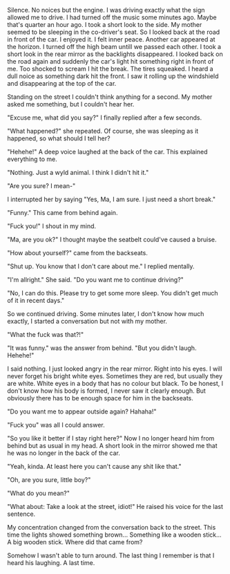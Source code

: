 Silence. No noices but the engine. I was driving exactly what the sign allowed me to drive. I had turned off the music some minutes ago. Maybe that's quarter an hour ago. I took a short look to the side. My mother seemed to be sleeping in the co-driver's seat. So I looked back at the road in front of the car. I enjoyed it. I felt inner peace. Another car appeared at the horizon. I turned off the high beam untill we passed each other. I took a short look in the rear mirror as the backlights disappeared. I looked back on the road again and suddenly the car's light hit something right in front of me. Too shocked to scream I hit the break. The tires squeaked. I heard a dull noice as something dark hit the front. I saw it rolling up the windshield and disappearing at the top of the car. 

Standing on the street I couldn't think anything for a second. My mother asked me something, but I couldn't hear her. 

"Excuse me, what did you say?" I finally replied after a few seconds. 

"What happened?" she repeated. Of course, she was sleeping as it happened, so what should I tell her? 

"Hehehe!" A deep voice laughed at the back of the car. This explained everything to me. 

"Nothing. Just a wyld animal. I think I didn't hit it." 

"Are you sure? I mean-" 

I interrupted her by saying "Yes, Ma, I am sure. I just need a short break." 

"Funny." This came from behind again. 

"Fuck you!" I shout in my mind. 

"Ma, are you ok?" I thought maybe the seatbelt could've caused a bruise. 

"How about yourself?" came from the backseats. 

"Shut up. You know that I don't care about me." I replied mentally. 

"I'm allright." She said. "Do you want me to continue driving?" 

"No, I can do this. Please try to get some more sleep. You didn't get much of it in recent days." 

So we continued driving. Some minutes later, I don't know how much exactly, I started a conversation but not with my mother. 

"What the fuck was that?!" 

"It was funny." was the answer from behind. "But you didn't laugh. Hehehe!" 

I said nothing. I just looked angry in the rear mirror. Right into his eyes. I will never forget his bright white eyes. Sometimes they are red, but usually they are white. White eyes in a body that has no colour but black. To be honest, I don't know how his body is formed, I never saw it clearly enough. But obviously there has to be enough space for him in the backseats. 

"Do you want me to appear outside again? Hahaha!" 

"Fuck you" was all I could answer. 

"So you like it better if I stay right here?" Now I no longer heard him from behind but as usual in my head. A short look in the mirror showed me that he was no longer in the back of the car. 

"Yeah, kinda. At least here you can't cause any shit like that." 

"Oh, are you sure, little boy?" 

"What do you mean?" 

"What about: Take a look at the street, idiot!" He raised his voice for the last sentence. 

My concentration changed from the conversation back to the street. This time the lights showed something brown... Something like a wooden stick... A big wooden stick. Where did that came from? 

Somehow I wasn't able to turn around. The last thing I remember is that I heard his laughing. A last time.